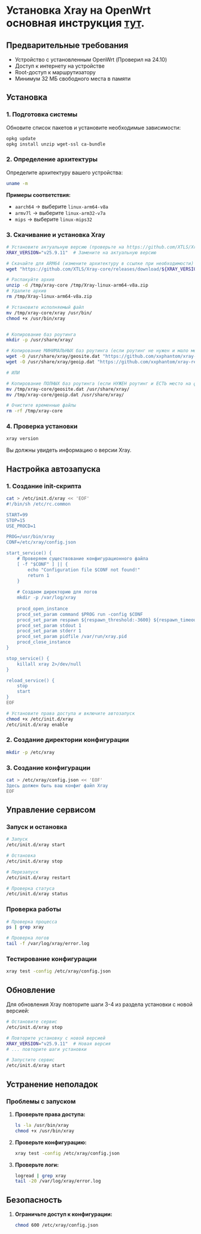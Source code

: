 # Установка Xray на OpenWrt основная инструкция [тут](https://github.com/xxphantom/xray-recipes/blob/main/openWRT/xray-bridge.md). 

## Предварительные требования

- Устройство с установленным OpenWrt (Проверил на 24.10)
- Доступ к интернету на устройстве
- Root-доступ к маршрутизатору
- Минимум 32 МБ свободного места в памяти

## Установка

### 1. Подготовка системы

Обновите список пакетов и установите необходимые зависимости:

```bash
opkg update
opkg install unzip wget-ssl ca-bundle
```

### 2. Определение архитектуры

Определите архитектуру вашего устройства:

```bash
uname -m
```

**Примеры соответствия:**
- `aarch64` → выберите `linux-arm64-v8a`
- `armv7l` → выберите `linux-arm32-v7a`
- `mips` → выберите `linux-mips32`

### 3. Скачивание и установка Xray

```bash
# Установите актуальную версию (проверьте на https://github.com/XTLS/Xray-core/releases)
XRAY_VERSION="v25.9.11"  # Замените на актуальную версию

# Скачайте для ARM64 (измените архитектуру в ссылке при необходимости)
wget "https://github.com/XTLS/Xray-core/releases/download/${XRAY_VERSION}/Xray-linux-arm64-v8a.zip" -P /tmp

# Распакуйте архив
unzip -d /tmp/xray-core /tmp/Xray-linux-arm64-v8a.zip
# Удалите архив
rm /tmp/Xray-linux-arm64-v8a.zip

# Установите исполняемый файл
mv /tmp/xray-core/xray /usr/bin/
chmod +x /usr/bin/xray


# Копирование баз роутинга
mkdir -p /usr/share/xray/

# Копирование МИНИМАЛЬНЫХ баз роутинга (если роутинг не нужен и мало места на флешке роутера)
wget -O /usr/share/xray/geosite.dat "https://github.com/xxphantom/xray-recipes/raw/refs/heads/main/openWRT/geodata/geosite.dat"
wget -O /usr/share/xray/geoip.dat "https://github.com/xxphantom/xray-recipes/raw/refs/heads/main/openWRT/geodata/geoip.dat"

# ИЛИ

# Копирование ПОЛНЫХ баз роутинга (если НУЖЕН роутинг и ЕСТЬ место на флешке роутера)
mv /tmp/xray-core/geosite.dat /usr/share/xray/
mv /tmp/xray-core/geoip.dat /usr/share/xray/

# Очистите временные файлы
rm -rf /tmp/xray-core
```

### 4. Проверка установки

```bash
xray version
```

Вы должны увидеть информацию о версии Xray.

## Настройка автозапуска

### 1. Создание init-скрипта

```bash
cat > /etc/init.d/xray << 'EOF'
#!/bin/sh /etc/rc.common

START=99
STOP=15
USE_PROCD=1

PROG=/usr/bin/xray
CONF=/etc/xray/config.json

start_service() {
    # Проверяем существование конфигурационного файла
    [ -f "$CONF" ] || {
        echo "Configuration file $CONF not found!"
        return 1
    }
    
    # Создаем директорию для логов
    mkdir -p /var/log/xray
    
    procd_open_instance
    procd_set_param command $PROG run -config $CONF
    procd_set_param respawn ${respawn_threshold:-3600} ${respawn_timeout:-5} ${respawn_retry:-5}
    procd_set_param stdout 1
    procd_set_param stderr 1
    procd_set_param pidfile /var/run/xray.pid
    procd_close_instance
}

stop_service() {
    killall xray 2>/dev/null
}

reload_service() {
    stop
    start
}
EOF

# Установите права доступа и включите автозапуск
chmod +x /etc/init.d/xray
/etc/init.d/xray enable
```

### 2. Создание директории конфигурации

```bash
mkdir -p /etc/xray
```

### 3. Создание конфигурации

```bash
cat > /etc/xray/config.json << 'EOF'
Здесь должен быть ваш конфиг файл Xray
EOF
```

## Управление сервисом

### Запуск и остановка

```bash
# Запуск
/etc/init.d/xray start

# Остановка  
/etc/init.d/xray stop

# Перезапуск
/etc/init.d/xray restart

# Проверка статуса
/etc/init.d/xray status
```

### Проверка работы

```bash
# Проверка процесса
ps | grep xray

# Проверка логов
tail -f /var/log/xray/error.log
```

### Тестирование конфигурации

```bash
xray test -config /etc/xray/config.json
```

## Обновление

Для обновления Xray повторите шаги 3-4 из раздела установки с новой версией:

```bash
# Остановите сервис
/etc/init.d/xray stop

# Повторите установку с новой версией
XRAY_VERSION="v25.9.11"  # Новая версия
# ... повторите шаги установки

# Запустите сервис
/etc/init.d/xray start
```

## Устранение неполадок

### Проблемы с запуском

1. **Проверьте права доступа:**
   ```bash
   ls -la /usr/bin/xray
   chmod +x /usr/bin/xray
   ```

2. **Проверьте конфигурацию:**
   ```bash
   xray test -config /etc/xray/config.json
   ```

3. **Проверьте логи:**
   ```bash
   logread | grep xray
   tail -20 /var/log/xray/error.log
   ```

## Безопасность

1. **Ограничьте доступ к конфигурации:**
   ```bash
   chmod 600 /etc/xray/config.json
   ```
